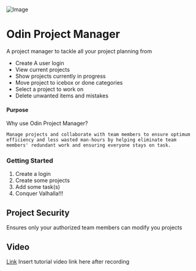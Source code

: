 ![Image](https://github.com/bestcodyever/projectManagerCli/blob/master/pictures/OPM%20Screen%20Shot.png)

# Odin Project Manager
A project manager to tackle all your project planning from
- Create A user login
- View current projects
- Show projects currently in progress
- Move project to icebox or done categories
- Select a project to work on
- Delete unwanted items and mistakes

#### Purpose
Why use Odin Project Manager?

```Manage projects and collaborate with team members to ensure optimum efficiency and less wasted man-hours by helping eliminate team members' redundant work and ensuring everyone stays on task.```

### Getting Started
1. Create a login
2. Create some projects
3. Add some task(s)
4. Conquer Valhalla!!!

## Project Security
Ensures only your authorized team members can modify you projects


## Video

[Link](https://"") Insert tutorial video link here after recording
